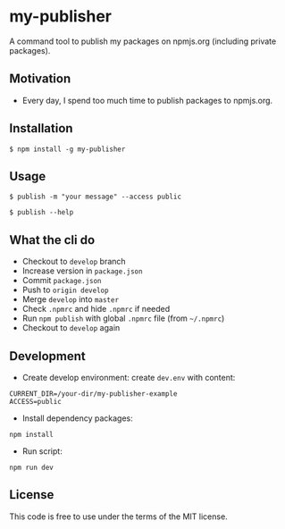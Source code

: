 # my-publisher

A command tool to publish my packages on npmjs.org (including private packages).

## Motivation

- Every day, I spend too much time to publish packages to npmjs.org.


## Installation

```
$ npm install -g my-publisher
```

## Usage

```
$ publish -m "your message" --access public

$ publish --help
```

## What the cli do

- Checkout to `develop` branch
- Increase version in `package.json`
- Commit `package.json`
- Push to `origin develop`
- Merge `develop` into `master`
- Check `.npmrc` and hide `.npmrc` if needed
- Run `npm publish` with global `.npmrc` file (from `~/.npmrc`)
- Checkout to `develop` again


## Development

- Create develop environment: create `dev.env` with content:
```
CURRENT_DIR=/your-dir/my-publisher-example
ACCESS=public
```

- Install dependency packages:
```
npm install
```

- Run script:
```
npm run dev
```


## License

This code is free to use under the terms of the MIT license.

